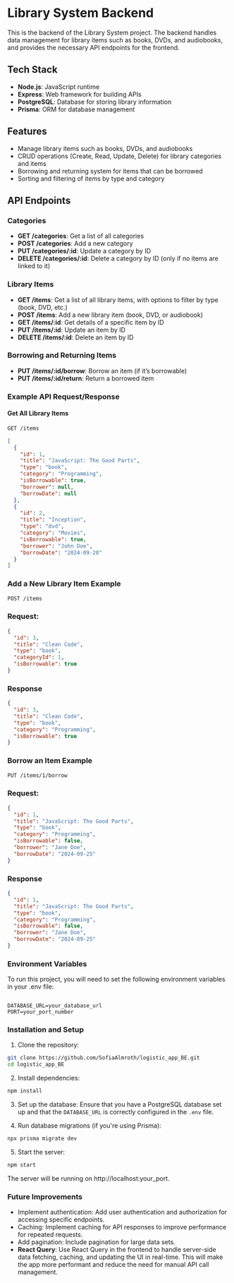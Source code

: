 # Library System Backend

This is the backend of the Library System project. The backend handles data management for library items such as books, DVDs, and audiobooks, and provides the necessary API endpoints for the frontend.

## Tech Stack

- **Node.js**: JavaScript runtime
- **Express**: Web framework for building APIs
- **PostgreSQL**: Database for storing library information
- **Prisma**: ORM for database management

## Features

- Manage library items such as books, DVDs, and audiobooks
- CRUD operations (Create, Read, Update, Delete) for library categories and items
- Borrowing and returning system for items that can be borrowed
- Sorting and filtering of items by type and category

## API Endpoints

### Categories

- **GET /categories**: Get a list of all categories
- **POST /categories**: Add a new category
- **PUT /categories/:id**: Update a category by ID
- **DELETE /categories/:id**: Delete a category by ID (only if no items are linked to it)

### Library Items

- **GET /items**: Get a list of all library items, with options to filter by type (book, DVD, etc.)
- **POST /items**: Add a new library item (book, DVD, or audiobook)
- **GET /items/:id**: Get details of a specific item by ID
- **PUT /items/:id**: Update an item by ID
- **DELETE /items/:id**: Delete an item by ID

### Borrowing and Returning Items

- **PUT /items/:id/borrow**: Borrow an item (if it’s borrowable)
- **PUT /items/:id/return**: Return a borrowed item

### Example API Request/Response

#### Get All Library Items
```bash
GET /items
```

```json
[
  {
    "id": 1,
    "title": "JavaScript: The Good Parts",
    "type": "book",
    "category": "Programming",
    "isBorrowable": true,
    "borrower": null,
    "borrowDate": null
  },
  {
    "id": 2,
    "title": "Inception",
    "type": "dvd",
    "category": "Movies",
    "isBorrowable": true,
    "borrower": "John Doe",
    "borrowDate": "2024-09-20"
  }
]
```

### Add a New Library Item Example
```bash
POST /items
```


### Request:
```json
{
  "id": 3,
  "title": "Clean Code",
  "type": "book",
  "categoryId": 1,
  "isBorrowable": true
}
```

### Response
```json
{
  "id": 3,
  "title": "Clean Code",
  "type": "book",
  "category": "Programming",
  "isBorrowable": true
}
```

### Borrow an Item Example
```bash
PUT /items/1/borrow
```

### Request:
```json
{
  "id": 1,
  "title": "JavaScript: The Good Parts",
  "type": "book",
  "category": "Programming",
  "isBorrowable": false,
  "borrower": "Jane Doe",
  "borrowDate": "2024-09-25"
}
```
### Response
```json
{
  "id": 1,
  "title": "JavaScript: The Good Parts",
  "type": "book",
  "category": "Programming",
  "isBorrowable": false,
  "borrower": "Jane Doe",
  "borrowDate": "2024-09-25"
}
```
### Environment Variables

To run this project, you will need to set the following environment variables in your .env file:

```env

DATABASE_URL=your_database_url
PORT=your_port_number
```


### Installation and Setup
1. Clone the repository:

```bash
git clone https://github.com/SofiaAlmroth/logistic_app_BE.git
cd logistic_app_BE
```


2. Install dependencies:

```bash
npm install
```

3. Set up the database: Ensure that you have a PostgreSQL database set up and that the `DATABASE_URL` is correctly configured in the `.env` file.

4. Run database migrations (if you're using Prisma):

```bash
npx prisma migrate dev
```

5. Start the server:

```bash
npm start
```
The server will be running on http://localhost:your_port.

### Future Improvements
- Implement authentication: Add user authentication and authorization for accessing specific endpoints.
- Caching: Implement caching for API responses to improve performance for repeated requests.
- Add pagination: Include pagination for large data sets.
- **React Query**: Use React Query in the frontend to handle server-side data fetching, caching, and updating the UI in real-time. This will make the app more performant and reduce the need for manual API call management.
```
